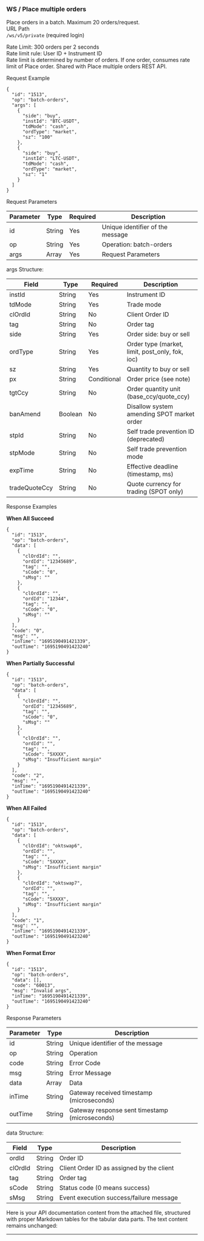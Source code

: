 ### WS / Place multiple orders

Place orders in a batch. Maximum 20 orders/request.  
URL Path  
`/ws/v5/private` (required login)

Rate Limit: 300 orders per 2 seconds  
Rate limit rule: User ID + Instrument ID  
Rate limit is determined by number of orders. If one order, consumes rate limit of Place order. Shared with Place multiple orders REST API.

Request Example

```
{
  "id": "1513",
  "op": "batch-orders",
  "args": [
    {
      "side": "buy",
      "instId": "BTC-USDT",
      "tdMode": "cash",
      "ordType": "market",
      "sz": "100"
    },
    {
      "side": "buy",
      "instId": "LTC-USDT",
      "tdMode": "cash",
      "ordType": "market",
      "sz": "1"
    }
  ]
}
```

Request Parameters

| Parameter  | Type   | Required | Description                              |
|------------|--------|----------|------------------------------------------|
| id         | String | Yes      | Unique identifier of the message         |
| op         | String | Yes      | Operation: batch-orders                  |
| args       | Array  | Yes      | Request Parameters                       |

args Structure:

| Field     | Type     | Required | Description                              |
|-----------|----------|----------|------------------------------------------|
| instId    | String   | Yes      | Instrument ID                            |
| tdMode    | String   | Yes      | Trade mode                               |
| clOrdId   | String   | No       | Client Order ID                          |
| tag       | String   | No       | Order tag                                |
| side      | String   | Yes      | Order side: buy or sell                  |
| ordType   | String   | Yes      | Order type (market, limit, post_only, fok, ioc)|
| sz        | String   | Yes      | Quantity to buy or sell                  |
| px        | String   | Conditional | Order price (see note)                |
| tgtCcy    | String   | No       | Order quantity unit (base_ccy/quote_ccy) |
| banAmend  | Boolean  | No       | Disallow system amending SPOT market order|
| stpId     | String   | No       | Self trade prevention ID (deprecated)    |
| stpMode   | String   | No       | Self trade prevention mode               |
| expTime   | String   | No       | Effective deadline (timestamp, ms)        |
| tradeQuoteCcy|String | No       | Quote currency for trading (SPOT only)   |

Response Examples

**When All Succeed**

```
{
  "id": "1513",
  "op": "batch-orders",
  "data": [
    {
      "clOrdId": "",
      "ordId": "12345689",
      "tag": "",
      "sCode": "0",
      "sMsg": ""
    },
    {
      "clOrdId": "",
      "ordId": "12344",
      "tag": "",
      "sCode": "0",
      "sMsg": ""
    }
  ],
  "code": "0",
  "msg": "",
  "inTime": "1695190491421339",
  "outTime": "1695190491423240"
}
```

**When Partially Successful**

```
{
  "id": "1513",
  "op": "batch-orders",
  "data": [
    {
      "clOrdId": "",
      "ordId": "12345689",
      "tag": "",
      "sCode": "0",
      "sMsg": ""
    },
    {
      "clOrdId": "",
      "ordId": "",
      "tag": "",
      "sCode": "5XXXX",
      "sMsg": "Insufficient margin"
    }
  ],
  "code": "2",
  "msg": "",
  "inTime": "1695190491421339",
  "outTime": "1695190491423240"
}
```

**When All Failed**

```
{
  "id": "1513",
  "op": "batch-orders",
  "data": [
    {
      "clOrdId": "oktswap6",
      "ordId": "",
      "tag": "",
      "sCode": "5XXXX",
      "sMsg": "Insufficient margin"
    },
    {
      "clOrdId": "oktswap7",
      "ordId": "",
      "tag": "",
      "sCode": "5XXXX",
      "sMsg": "Insufficient margin"
    }
  ],
  "code": "1",
  "msg": "",
  "inTime": "1695190491421339",
  "outTime": "1695190491423240"
}
```

**When Format Error**

```
{
  "id": "1513",
  "op": "batch-orders",
  "data": [],
  "code": "60013",
  "msg": "Invalid args",
  "inTime": "1695190491421339",
  "outTime": "1695190491423240"
}
```

Response Parameters

| Parameter   | Type   | Description                                    |
|-------------|--------|------------------------------------------------|
| id          | String | Unique identifier of the message               |
| op          | String | Operation                                      |
| code        | String | Error Code                                     |
| msg         | String | Error Message                                  |
| data        | Array  | Data                                           |
| inTime      | String | Gateway received timestamp (microseconds)      |
| outTime     | String | Gateway response sent timestamp (microseconds) |

data Structure:

| Field    | Type   | Description                                    |
|----------|--------|------------------------------------------------|
| ordId    | String | Order ID                                       |
| clOrdId  | String | Client Order ID as assigned by the client      |
| tag      | String | Order tag                                      |
| sCode    | String | Status code (0 means success)                  |
| sMsg     | String | Event execution success/failure message        |





Here is your API documentation content from the attached file, structured with proper Markdown tables for the tabular data parts. The text content remains unchanged:

***
